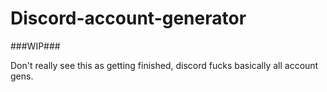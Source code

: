 # Discord-account-generator
###WIP###

Don't really see this as getting finished, discord fucks basically all account gens.

